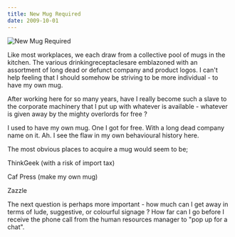 ```yaml
---
title: New Mug Required
date: 2009-10-01
---
```


![New Mug Required](https://source.unsplash.com/7QCBakMyDCE/1600x900)

Like most workplaces, we each draw from a collective pool of mugs in the kitchen. The various drinkingreceptaclesare emblazoned with an assortment of long dead or defunct company and product logos. I can't help feeling that I should somehow be striving to be more individual - to have my own mug.

After working here for so many years, have I really become such a slave to the corporate machinery that I put up with whatever is available - whatever is given away by the mighty overlords for free ?

I used to have my own mug. One I got for free. With a long dead company name on it. Ah. I see the flaw in my own behavioural history here.

The most obvious places to acquire a mug would seem to be;

ThinkGeek (with a risk of import tax)

Caf Press (make my own mug)

Zazzle

The next question is perhaps more important - how much can I get away in terms of lude, suggestive, or colourful signage ? How far can I go before I receive the phone call from the human resources manager to "pop up for a chat".